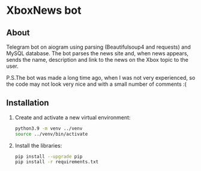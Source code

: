 <p align="center">
 <h1>XboxNews bot</h1>
</p>



## About
Telegram bot on aiogram using parsing (Beautifulsoup4 and requests) and MySQL database.
The bot parses the news site and, when news appears, sends the name, description and link to the news on the Xbox topic to the user.

P.S.The bot was made a long time ago, when I was not very experienced, so the code may not look very nice and with a small number of comments :(

## Installation

1. Сreate and activate a new virtual environment:
   ```bash
   python3.9 -m venv ../venv
   source ../venv/bin/activate
   ```
   
2. Install the libraries:
   ```bash
   pip install --upgrade pip
   pip install -r requirements.txt
   ```
